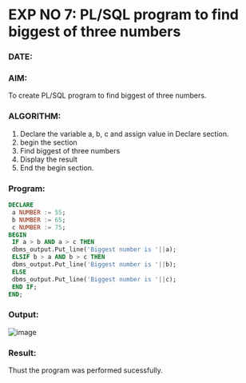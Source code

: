 # EXP NO 7: PL/SQL program to find biggest of three numbers
### DATE: 
### AIM: 
To create PL/SQL program to find biggest of three numbers.

### ALGORITHM:
1. Declare the variable a, b, c and assign value in Declare section.
2. begin the section
3. Find biggest of three numbers 
4. Display the result 
5. End the begin section.

### Program:
```sql
DECLARE
 a NUMBER := 55;
 b NUMBER := 65;
 c NUMBER := 75;
BEGIN
 IF a > b AND a > c THEN
 dbms_output.Put_line('Biggest number is '||a);
 ELSIF b > a AND b > c THEN
 dbms_output.Put_line('Biggest number is '||b);
 ELSE
 dbms_output.Put_line('Biggest number is '||c);
 END IF;
END;
```
### Output:

![image](https://github.com/Kayalvizhi02/DBMS/assets/75413726/9ff53321-0c19-4800-a11f-47d944875a00)


### Result:
Thust the program was performed sucessfully.
